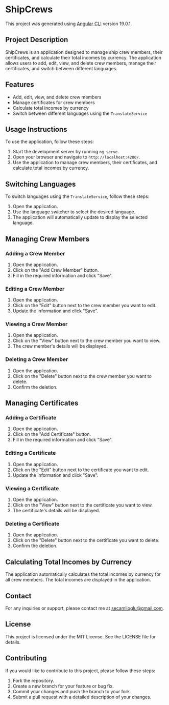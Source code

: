 # ShipCrews

This project was generated using [Angular CLI](https://github.com/angular/angular-cli) version 19.0.1.

## Project Description

ShipCrews is an application designed to manage ship crew members, their certificates, and calculate their total incomes by currency. The application allows users to add, edit, view, and delete crew members, manage their certificates, and switch between different languages.

## Features

- Add, edit, view, and delete crew members
- Manage certificates for crew members
- Calculate total incomes by currency
- Switch between different languages using the `TranslateService`

## Usage Instructions

To use the application, follow these steps:

1. Start the development server by running `ng serve`.
2. Open your browser and navigate to `http://localhost:4200/`.
3. Use the application to manage crew members, their certificates, and calculate total incomes by currency.

## Switching Languages

To switch languages using the `TranslateService`, follow these steps:

1. Open the application.
2. Use the language switcher to select the desired language.
3. The application will automatically update to display the selected language.

## Managing Crew Members

### Adding a Crew Member

1. Open the application.
2. Click on the "Add Crew Member" button.
3. Fill in the required information and click "Save".

### Editing a Crew Member

1. Open the application.
2. Click on the "Edit" button next to the crew member you want to edit.
3. Update the information and click "Save".

### Viewing a Crew Member

1. Open the application.
2. Click on the "View" button next to the crew member you want to view.
3. The crew member's details will be displayed.

### Deleting a Crew Member

1. Open the application.
2. Click on the "Delete" button next to the crew member you want to delete.
3. Confirm the deletion.

## Managing Certificates

### Adding a Certificate

1. Open the application.
2. Click on the "Add Certificate" button.
3. Fill in the required information and click "Save".

### Editing a Certificate

1. Open the application.
2. Click on the "Edit" button next to the certificate you want to edit.
3. Update the information and click "Save".

### Viewing a Certificate

1. Open the application.
2. Click on the "View" button next to the certificate you want to view.
3. The certificate's details will be displayed.

### Deleting a Certificate

1. Open the application.
2. Click on the "Delete" button next to the certificate you want to delete.
3. Confirm the deletion.

## Calculating Total Incomes by Currency

The application automatically calculates the total incomes by currency for all crew members. The total incomes are displayed in the application.

## Contact

For any inquiries or support, please contact me at [secamlioglu@gmail.com](mailto:secamlioglu@gmail.com).

## License

This project is licensed under the MIT License. See the LICENSE file for details.

## Contributing

If you would like to contribute to this project, please follow these steps:

1. Fork the repository.
2. Create a new branch for your feature or bug fix.
3. Commit your changes and push the branch to your fork.
4. Submit a pull request with a detailed description of your changes.
